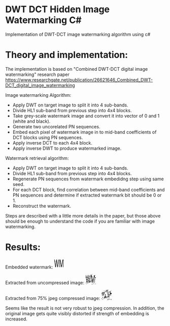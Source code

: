# DWT DCT Hidden Image Watermarking C#
Implementation of DWT-DCT image watermarking algorithm using c#

# Theory and implementation:
The implementation is based on "Combined DWT-DCT digital image watermarking" research paper
https://www.researchgate.net/publication/26621646_Combined_DWT-DCT_digital_image_watermarking

  Image watermarking Algorithm:
* Apply DWT on target image to split it into 4 sub-bands.
* Divide HL1 sub-band from previous step into 4x4 blocks.
* Take grey-scale watermark image and convert it into vector of 0 and 1 (white and black).
* Generate two uncorelated PN sequences.
* Embed each pixel of watermark image in to mid-band coefficients of DCT blocks using PN sequences. 
* Apply inverse DCT to each 4x4 block.
* Apply inverse DWT to produce watermarked image.

Watermark retrieval algorithm:
* Apply DWT on target image to split it into 4 sub-bands.
* Divide HL1 sub-band from previous step into 4x4 blocks.
* Regenerate PN sequences from watermark embedidng step using same seed.
* For each DCT block, find correlation between mid-band coefficients and PN sequences and determine if extracted watermark bit should be 0 or 1.
* Reconstruct the watermark.
 
Steps are described with a little more details in the paper, but those above should be enough to understand the code if you are familiar with image watermarking.


# Results:

Embedded watermark:
![original](./watermark32.jpg "original")

Extracted from uncompressed image:
![uncompressed](./results/extracted_uncompressed.jpg "uncompressed")

Extracted from 75% jpeg compressed image:
![compressed](./results/extracted_after_jpeg_75_compression.jpg "compressed")


Seems like the result is not very robust to jpeg compression.
In addition, the original image gets quite visibly distorted if strength of embedding is increased.
